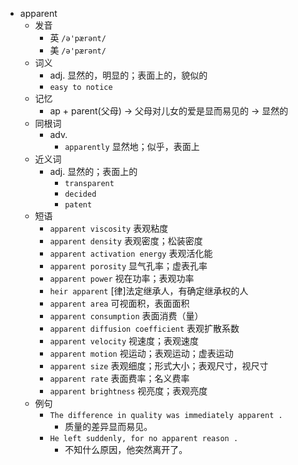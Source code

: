 - apparent
  - 发音
    - 英 `/ə'pærənt/`
    - 美 `/ə'pærənt/`
  - 词义
    - adj. 显然的，明显的；表面上的，貌似的
    - `easy to notice`
  - 记忆
    - ap + parent(父母) → 父母对儿女的爱是显而易见的 → 显然的
  - 同根词
    - adv.
      - `apparently` 显然地；似乎，表面上
  - 近义词
    - adj. 显然的；表面上的
      - `transparent`
      - `decided`
      - `patent`
  - 短语
    - `apparent viscosity` 表观粘度 
    - `apparent density` 表观密度；松装密度 
    - `apparent activation energy` 表观活化能 
    - `apparent porosity` 显气孔率；虚表孔率 
    - `apparent power` 视在功率；表观功率 
    - `heir apparent` [律]法定继承人，有确定继承权的人 
    - `apparent area` 可视面积，表面面积 
    - `apparent consumption` 表面消费（量） 
    - `apparent diffusion coefficient` 表观扩散系数 
    - `apparent velocity` 视速度；表观速度 
    - `apparent motion` 视运动；表观运动；虚表运动 
    - `apparent size` 表观细度；形式大小；表观尺寸，视尺寸 
    - `apparent rate` 表面费率；名义费率 
    - `apparent brightness` 视亮度；表观亮度 
  - 例句
    - `The difference in quality was immediately apparent .`
      - 质量的差异显而易见。
    - `He left suddenly, for no apparent reason .`
      - 不知什么原因，他突然离开了。

